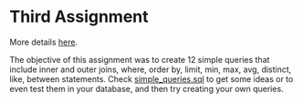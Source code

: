 # Third Assignment

More details [here](https://github.com/nevwalkalone/PSQL-Projects/blob/main/3rd-Assignment/assignment/3rd-assignment.pdf).

The objective of this assignment was to create 12 simple queries that include inner and outer joins, where, order
by, limit, min, max, avg, distinct, like, between statements. Check [simple_queries.sql](https://github.com/nevwalkalone/Databases-2019-2020-AUEB/blob/main/3rd%20Assignment/src/simple_queries.sql) to get some ideas or to even test them in your database, and then try creating your own queries.
